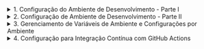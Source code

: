 <details>
<summary>1. Configuração do Ambiente de Desenvolvimento - Parte I</summary>

## Descrição

Nesta etapa, vamos configurar o ambiente de desenvolvimento para o projeto Django. Isso inclui a criação do repositório Git, instalação do Django, configuração do banco de dados e preparação do ambiente virtual.

### Passos:

1. **Criar Repositório no GitHub**

   - Acesse sua conta no GitHub e crie um novo repositório chamado `blog-api`.
   - Adicione um `.gitignore` para projetos Django, que pode ser gerado automaticamente ao criar o repositório ou copiado de templates comuns.

     ```
     # Python
     __pycache__/
     *.py[cod]
     .env

     # Django
     media/
     staticfiles/

     # VSCode settings
     .vscode/

     # Environments
     venv/
     .venv/
     ```
2. **Instalar Python e Configurar Ambiente Virtual**

   - Certifique-se de que o Python esteja instalado em sua máquina (`python --version`).
   - Crie um ambiente virtual:
     ```bash
     python -m venv venv
     ```
   - Ative o ambiente virtual:
     - **Windows**: `venv\Scripts\activate`
     - **Linux/Mac**: `source venv/bin/activate`
3. **Instalar Django e Dependências**

   - Com o ambiente virtual ativo, instale o Django:
     ```bash
     pip install django
     ```
   - Verifique se a instalação foi bem-sucedida:
     ```bash
     python -m django --version
     ```
4. **Criar Projeto Django**

   - Inicie um novo projeto Django chamado `blog`:
     ```bash
     django-admin startproject blog
     cd blog
     ```
5. **Configurar Banco de Dados**

   - Inicialmente, utilizaremos o banco de dados SQLite. As configurações já estão presentes no arquivo `settings.py` do projeto.
   - Crie as tabelas necessárias com:
     ```bash
     python manage.py migrate
     ```
6. **Iniciar Servidor de Desenvolvimento**

   - Execute o servidor para testar a configuração:
     ```bash
     python manage.py runserver
     ```
   - Acesse `http://localhost:8000/` no navegador para confirmar se tudo está funcionando.

### Evidências


![1729356471868](image/Roadmap/1729356471868.png)

![1729356537493](image/Roadmap/1729356537493.png)

![1729356590544](image/Roadmap/1729356590544.png)

</details>

<details>
<summary>2. Configuração de Ambiente de Desenvolvimento - Parte II</summary>

## Descrição

Configurar PostgreSQL como o banco de dados para o projeto Django. Inclui instalação, configuração e migração de banco de dados.

### Passos:

1. **Instalar PostgreSQL**

   - Baixe e instale o PostgreSQL a partir do [site oficial](https://www.postgresql.org/download/).
2. **Instalar DBeaver**

   - Use o DBeaver para gerenciar o banco de dados PostgreSQL. Baixe a ferramenta [aqui](https://dbeaver.io/download/).
3. **Criar Banco de Dados**

   - Crie um novo banco de dados chamado `blog_api` usando o DBeaver ou comandos SQL no terminal do PostgreSQL.
4. **Instalar `psycopg2`**

   - `psycopg2` é necessário para conectar o Django ao PostgreSQL:
     ```bash
     pip install psycopg2-binary
     ```
5. **Atualizar Configurações do Banco de Dados no `settings.py`**

   - No arquivo `blog/settings.py`, configure o banco de dados:
     ```python
     DATABASES = {
         'default': {
             'ENGINE': 'django.db.backends.postgresql',
             'NAME': 'blog_api',
             'USER': 'postgres',
             'PASSWORD': 'password',
             'HOST': 'localhost',
             'PORT': '5432',
         }
     }
     ```
6. **Migrar Banco de Dados**

   - Aplique as migrações para criar tabelas no PostgreSQL:
     ```bash
     python manage.py migrate
     ```

### Evidências:

![image](https://example.com/image3.png)
![image](https://example.com/image4.png)

</details>

<details> <summary>3. Gerenciamento de Variáveis de Ambiente e Configurações por Ambiente</summary>

## Descrição

Para tornar o projeto mais seguro e escalável, é necessário gerenciar variáveis de ambiente e configurar o Django para diferentes ambientes (desenvolvimento, teste e produção).

## Instalação do Gerenciador de Variáveis de Ambiente

Instale o pacote `python-decouple` para gerenciar variáveis de ambiente:

```bash
pip install python-decouple
```

## Configuração do `.env` e `.env.example`

Crie um arquivo `.env` na raiz do projeto para armazenar variáveis sensíveis como chaves secretas, credenciais de banco de dados e outras configurações específicas do ambiente.

Crie um arquivo `.env.example` para fornecer um modelo de como deve ser configurado o `.env`, facilitando o setup para outros desenvolvedores.

**Exemplo de `.env`:**

```python
SECRET_KEY=your-secret-key-here
DEBUG=True
DB_NAME=blog_development
DB_USER=postgres
DB_PASSWORD=mysecretpassword
DB_HOST=localhost
DB_PORT=5432

```

## Configurações Diferenciadas por Ambiente

- Crie diferentes arquivos de configuração para ambientes de desenvolvimento, teste e produção. Isso ajuda a manter variáveis específicas para cada um desses contextos.

```python
settings/
    ├── base.py          # Configurações comuns a todos os ambientes
    ├── development.py   # Configurações específicas para desenvolvimento
    ├── production.py    # Configurações específicas para produção
    ├── staging.py       # Configurações específicas para ambiente de homologação (opcional)

```

Exemplo de base.py:

```python
from decouple import config

SECRET_KEY = config('SECRET_KEY')
DEBUG = config('DEBUG', default=False, cast=bool)

DATABASES = {
    'default': {
        'ENGINE': 'django.db.backends.postgresql',
        'NAME': config('DB_NAME'),
        'USER': config('DB_USER'),
        'PASSWORD': config('DB_PASSWORD'),
        'HOST': config('DB_HOST'),
        'PORT': config('DB_PORT', default='5432'),
    }
}
```

# Configuração para Diferentes Ambientes

## Desenvolvimento (`development.py`)

Inclua configurações que são específicas para desenvolvimento, como `DEBUG=True` e `ALLOWED_HOSTS` definidos para `localhost`:

```python
from .base import *

DEBUG = True

ALLOWED_HOSTS = ['localhost', '127.0.0.1']

# Configurações adicionais específicas para desenvolvimento podem ser adicionadas aqui
```

## Produção (production.py)

No ambiente de produção, garanta que DEBUG=False, defina ALLOWED_HOSTS para incluir o domínio do seu site, e configure variáveis adicionais para melhorar a segurança e a performance:

```python
from .base import *

DEBUG = False

ALLOWED_HOSTS = ['yourwebsite.com']

# Configurações adicionais específicas para produção
SECURE_SSL_REDIRECT = True
SESSION_COOKIE_SECURE = True
CSRF_COOKIE_SECURE = True
```

## Comando para Selecionar o Ambiente

Para facilitar a execução do projeto em diferentes ambientes, crie um script que permita selecionar qual configuração usar ao iniciar o Django.

Crie um Script de Gerenciamento Personalizado

Crie um arquivo chamado manage_env.py na raiz do projeto, com o seguinte conteúdo:

```python
import os
import sys

if __name__ == "__main__":
    # Definir qual ambiente usar
    env = sys.argv[1] if len(sys.argv) > 1 else "development"
    os.environ.setdefault("DJANGO_SETTINGS_MODULE", f"blog.settings.{env}")

    try:
        from django.core.management import execute_from_command_line
    except ImportError as exc:
        raise ImportError(
            "Couldn't import Django. Are you sure it's installed and "
            "available on your PYTHONPATH environment variable? Did you "
            "forget to activate a virtual environment?"
        ) from exc
    execute_from_command_line(sys.argv[2:])

```

## Como Usar o Script

Para iniciar o ambiente de desenvolvimento:

```bash
python manage_env.py development runserver
```

Para aplicar migrações no ambiente de produção:

```bash
python manage_env.py production migrate
```

</details>

<details>
  <summary>4. Configuração para Integração Contínua com GitHub Actions</summary>

### Configuração de CI/CD Usando GitHub Actions

Para automatizar a execução de testes e verificar se as alterações estão funcionando corretamente em cada commit ou Pull Request, vamos configurar um pipeline simples usando GitHub Actions.

#### Criar Workflow no GitHub Actions

**Adicionar Arquivo de Workflow**

Crie um diretório chamado `.github/workflows` na raiz do seu projeto e adicione um arquivo chamado `ci.yml`:

```yaml
name: CI Pipeline

on:
  push:
    branches:
      - main
      - develop
  pull_request:
    branches:
      - main
      - develop

jobs:
  test:
    runs-on: ubuntu-latest

    services:
      postgres:
        image: postgres:13
        env:
          POSTGRES_DB: ${{ secrets.DB_NAME }}
          POSTGRES_USER: ${{ secrets.DB_USER }}
          POSTGRES_PASSWORD: ${{ secrets.DB_PASSWORD }}
        options: >-
          --health-cmd "pg_isready -U ${{ secrets.DB_USER }}" 
          --health-interval 10s 
          --health-timeout 5s 
          --health-retries 5
        ports:
          - 5432:5432

    steps:
      - name: Check out repository
        uses: actions/checkout@v2

      - name: Set up Python
        uses: actions/setup-python@v2
        with:
          python-version: 3.9

      - name: Install dependencies
        run: |
          python -m pip install --upgrade pip
          pip install -r requirements.txt

      - name: Run migrations
        run: |
          python manage.py migrate --settings=settings.base

      - name: Run tests
        run: |
          python manage.py test --settings=settings.base
```

### Explicação:

- `on`: Define quando o workflow será executado (em push para main e develop, e em PRs).
- `services`: Inicia um container PostgreSQL para que os testes sejam executados em um ambiente similar ao de produção.
- `steps`: Cada etapa executa um comando específico:
- `Check out repository`: Faz checkout do repositório.
- `Set up Python`: Configura o Python na versão desejada.
- `Install dependencies`: Instala as dependências definidas no requirements.txt.
- `Run migrations`: Aplica as migrações do banco de dados.
- `Run tests`: Executa os testes.

### Configurar Segredos no GitHub

Certifique-se de adicionar os seguintes segredos no repositório para que as credenciais do banco de dados não fiquem expostas:

```
DB_NAME
DB_USER
DB_PASSWORD
```

Esses segredos são configurados diretamente no repositório, em Settings > Secrets.
